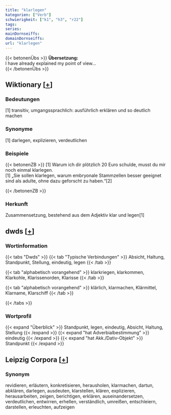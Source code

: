 ```yaml
---
title: "klarlegen"
kategorien: ["Verb"]
schwierigkeit: ["k1", "h3", "r22"]
tags:
series:
mainDornseiffs:
domainDornseiffs:
url: "klarlegen"
---
```


{{< betonenÜbs >}}
**Übersetzung:**  
I have already explained my point of view...  
{{< /betonenÜbs >}}

## Wiktionary [[+](https://de.wiktionary.org/wiki/klarlegen)]

### Bedeutungen
[1] transitiv, umgangssprachlich: ausführlich erklären und so deutlich machen  

### Synonyme
[1] darlegen, explizieren, verdeutlichen  

### Beispiele
{{< betonenZB >}}
[1] Warum ich dir plötzlich 20 Euro schulde, musst du mir noch einmal klarlegen.  
[1] „Sie sollen klarlegen, warum embryonale Stammzellen besser geeignet sind als adulte, ohne dazu geforscht zu haben.“[2]  

{{< /betonenZB >}}
### Herkunft
Zusammensetzung, bestehend aus dem Adjektiv klar und legen[1]  



## dwds [[+](https://www.dwds.de/wb/klarlegen)]

### Wortinformation
{{< tabs "Dwds" >}}
{{< tab "Typische Verbindungen" >}}
Absicht, Haltung, Standpunkt, Stellung, eindeutig, legen
{{< /tab >}}

{{< tab "alphabetisch vorangehend" >}}
klarkriegen, klarkommen, Klarkohle, Klarissenorden, Klarisse
{{< /tab >}}

{{< tab "alphabetisch vorangehend" >}}
klärlich, klarmachen, Klärmittel, Klarname, Klarschiff
{{< /tab >}}

{{< /tabs >}}

### Wortprofil
{{< expand "Überblick" >}} Standpunkt, legen, eindeutig, Absicht, Haltung, Stellung {{< /expand >}}
{{< expand "hat Adverbialbestimmung" >}} eindeutig {{< /expand >}}
{{< expand "hat Akk./Dativ-Objekt" >}} Standpunkt {{< /expand >}}

## Leipzig Corpora [[+](https://corpora.uni-leipzig.de/en/res?word=klarlegen&corpusId=deu_newscrawl-public_2018)]


### Synonym
revidieren, erläutern, konkretisieren, herausholen, klarmachen, dartun, abklären, darlegen, ausdeuten, klarstellen, klären, explizieren, herausarbeiten, zeigen, berichtigen, erklären, auseinandersetzen, verdeutlichen, entwirren, erhellen, verständlich, umreißen, entschleiern, darstellen, erleuchten, aufzeigen

